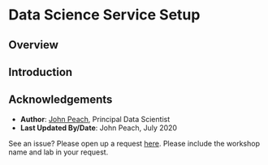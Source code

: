 # Data Science Service Setup

## Overview

## Introduction

## Acknowledgements

* **Author**: [John Peach](https://www.linkedin.com/in/jpeach/), Principal Data Scientist
* **Last Updated By/Date**: John Peach, July 2020

See an issue?  Please open up a request [here](https://github.com/oracle/learning-library/issues).   Please include the workshop name and lab in your request.
